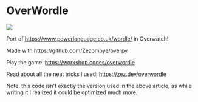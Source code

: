 # OverWordle

![](https://i.imgur.com/iDRx00N.jpeg)

Port of https://www.powerlanguage.co.uk/wordle/ in Overwatch!

Made with https://github.com/Zezombye/overpy

Play the game: https://workshop.codes/overwordle

Read about all the neat tricks I used: https://zez.dev/overwordle

Note: this code isn't exactly the version used in the above article, as while writing it I realized it could be optimized much more.
